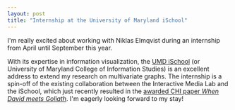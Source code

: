 ```yaml
---
layout: post
title: "Internship at the University of Maryland iSchool"
---
```


I'm really excited about working with Niklas Elmqvist during an internship from April until September this year.

With its expertise in information visualization, the [UMD iSchool](http://ischool.umd.edu) (or University of Maryland College of Information Studies) is an excellent address to extend my research on multivariate graphs.
The internship is a spin-off of the existing collaboration between the Interactive Media Lab and the iSchool, which just recently resulted in the [awarded CHI paper *When David meets Goliath*](/publications/2018/david-meets-goliath/).
I'm eagerly looking forward to my stay! 
